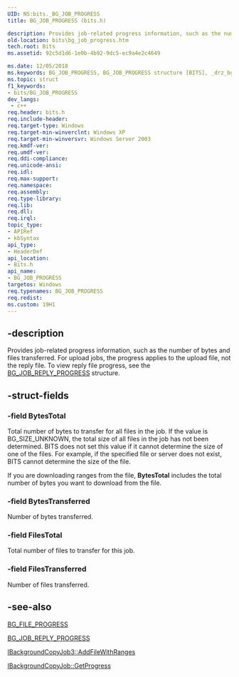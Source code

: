 ```yaml
---
UID: NS:bits._BG_JOB_PROGRESS
title: BG_JOB_PROGRESS (bits.h)

description: Provides job-related progress information, such as the number of bytes and files transferred.
old-location: bits\bg_job_progress.htm
tech.root: Bits
ms.assetid: 92c5d1d6-1e0b-4b92-9dc5-ec9a4e2c4649

ms.date: 12/05/2018
ms.keywords: BG_JOB_PROGRESS, BG_JOB_PROGRESS structure [BITS], _drz_bg_job_progress, bits.bg_job_progress, bits/BG_JOB_PROGRESS
ms.topic: struct
f1_keywords:
- bits/BG_JOB_PROGRESS
dev_langs:
 - c++
req.header: bits.h
req.include-header: 
req.target-type: Windows
req.target-min-winverclnt: Windows XP
req.target-min-winversvr: Windows Server 2003
req.kmdf-ver: 
req.umdf-ver: 
req.ddi-compliance: 
req.unicode-ansi: 
req.idl: 
req.max-support: 
req.namespace: 
req.assembly: 
req.type-library: 
req.lib: 
req.dll: 
req.irql: 
topic_type:
- APIRef
- kbSyntax
api_type:
- HeaderDef
api_location:
- Bits.h
api_name:
- BG_JOB_PROGRESS
targetos: Windows
req.typenames: BG_JOB_PROGRESS
req.redist: 
ms.custom: 19H1
---
```


## -description

Provides job-related progress information, such as the number of bytes and files transferred. For upload jobs, the progress applies to the upload file, not the reply file. To view reply file progress, see the 
<a href="https://docs.microsoft.com/windows/desktop/api/bits1_5/ns-bits1_5-bg_job_reply_progress">BG_JOB_REPLY_PROGRESS</a> structure.


## -struct-fields




### -field BytesTotal

Total number of bytes to transfer for all files in the job. If the value is BG_SIZE_UNKNOWN, the total size of all files in the job has not been determined. BITS does not set this value if it cannot determine the size of one of the files. For example, if the specified file or server does not exist, BITS cannot determine the size of the file.

If you are downloading ranges from the file, <b>BytesTotal</b> includes the total number of bytes you want to download from the file.


### -field BytesTransferred

Number of bytes transferred.


### -field FilesTotal

Total number of files to transfer for this job.


### -field FilesTransferred

Number of files transferred.


## -see-also




<a href="https://docs.microsoft.com/windows/desktop/api/bits/ns-bits-bg_file_progress">BG_FILE_PROGRESS</a>



<a href="https://docs.microsoft.com/windows/desktop/api/bits1_5/ns-bits1_5-bg_job_reply_progress">BG_JOB_REPLY_PROGRESS</a>



<a href="https://docs.microsoft.com/windows/desktop/api/bits2_0/nf-bits2_0-ibackgroundcopyjob3-addfilewithranges">IBackgroundCopyJob3::AddFileWithRanges</a>



<a href="https://docs.microsoft.com/windows/desktop/api/bits/nf-bits-ibackgroundcopyjob-getprogress">IBackgroundCopyJob::GetProgress</a>
 

 

